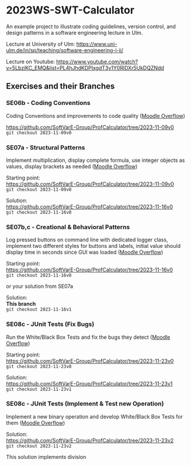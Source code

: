 # 2023WS-SWT-Calculator

An example project to illustrate coding guidelines, version control, and design patterns in a software engineering lecture in Ulm.

Lecture at University of Ulm: https://www.uni-ulm.de/in/sp/teaching/software-engineering-i-ii/

Lecture on Youtube: https://www.youtube.com/watch?v=5LbziKC_EMQ&list=PL4hJhdKDPIxgdT3y1Y0RlDXr5UkDQZNdd

## Exercises and their Branches

### SE06b - Coding Conventions
Coding Conventions and improvements to code quality ([Moodle Overflow](https://moodle.uni-ulm.de/mod/moodleoverflow/discussion.php?d=5581))

https://github.com/SoftVarE-Group/ProfCalculator/tree/2023-11-09v0  
`git checkout 2023-11-09v0`

### SE07a - Structural Patterns
Implement multiplication, display complete formula, use integer objects as values, display brackets as needed ([Moodle Overflow](https://moodle.uni-ulm.de/mod/moodleoverflow/discussion.php?d=5587))

Starting point:  
https://github.com/SoftVarE-Group/ProfCalculator/tree/2023-11-09v0  
`git checkout 2023-11-09v0`

Solution:  
https://github.com/SoftVarE-Group/ProfCalculator/tree/2023-11-16v0  
`git checkout 2023-11-16v0`

### SE07b,c - Creational & Behavioral Patterns
Log pressed buttons on command line with dedicated logger class, implement two different styles for buttons and labels, initial value should display time in seconds since GUI was loaded ([Moodle Overflow](https://moodle.uni-ulm.de/mod/moodleoverflow/discussion.php?d=5590))

Starting point:  
https://github.com/SoftVarE-Group/ProfCalculator/tree/2023-11-16v0  
`git checkout 2023-11-16v0`

or your solution from SE07a

Solution:  
**This branch**  
`git checkout 2023-11-16v1`

### SE08c - JUnit Tests (Fix Bugs)
Run the White/Black Box Tests and fix the bugs they detect ([Moodle Overflow](https://moodle.uni-ulm.de/mod/moodleoverflow/discussion.php?d=5604))

Starting point:  
https://github.com/SoftVarE-Group/ProfCalculator/tree/2023-11-23v0  
`git checkout 2023-11-23v0`

Solution:  
https://github.com/SoftVarE-Group/ProfCalculator/tree/2023-11-23v1  
`git checkout 2023-11-23v1`

### SE08c - JUnit Tests (Implement & Test new Operation)
Implement a new binary operation and develop White/Black Box Tests for them ([Moodle Overflow](https://moodle.uni-ulm.de/mod/moodleoverflow/discussion.php?d=5604))

Solution:  
https://github.com/SoftVarE-Group/ProfCalculator/tree/2023-11-23v2  
`git checkout 2023-11-23v2`

This solution implements division
